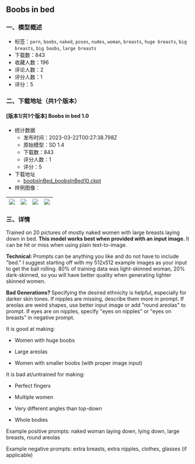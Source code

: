 ## Boobs in bed
### 一、模型概述

- 标签：`porn`, `boobs`, `naked`, `poses`, `nudes`, `woman`, `breasts`, `huge breasts`, `big breasts`, `big boobs`, `large breasts`
- 下载数：843
- 收藏人数：196
- 评论人数：2
- 评分人数：1
- 评分：5

### 二、下载地址（共1个版本）

#### [版本1/共1个版本] Boobs in bed 1.0

- 统计数据
  - 发布时间：2023-03-22T00:27:38.798Z
  - 原始模型：SD 1.4
  - 下载数：843
  - 评分人数：1
  - 评分：5
- 下载地址
  - [boobsInBed_boobsInBed10.ckpt](https://civitai.com/api/download/models/14134)
- 样例图像：

| <img src="https://image.civitai.com/xG1nkqKTMzGDvpLrqFT7WA/55e3d84e-a81b-47a2-fc2c-fbc9a4dc8400/width=450/137601.jpeg" /> | <img src="https://image.civitai.com/xG1nkqKTMzGDvpLrqFT7WA/9b68a982-2e18-4682-22e5-56c778615a00/width=450/137599.jpeg" /> | <img src="https://image.civitai.com/xG1nkqKTMzGDvpLrqFT7WA/1ef00c36-471d-4673-089c-f5902c7d6f00/width=450/137600.jpeg" /> | <img src="https://image.civitai.com/xG1nkqKTMzGDvpLrqFT7WA/1acdf696-e585-4963-fa2c-5b9144f61800/width=450/137598.jpeg" /> |
| ---- | ---- | ---- | ---- |


### 三、详情
<p>Trained on 20 pictures of mostly naked women with large breasts laying down in bed. <strong>This model works best when provided with an input image. </strong>It can be hit or miss when using plain text-to-image.</p><p></p><p><strong>Technical: </strong>Prompts can be anything you like and do not have to include "bed." I suggest starting off with my 512x512 example images as your input to get the ball rolling. 80% of training data was light-skinned woman, 20% dark-skinned, so you will have better quality when generating lighter skinned women.</p><p></p><p><strong>Bad Generations? </strong>Specifying the desired ethnicity is helpful, especially for darker skin tones. If nipples are missing, describe them more in prompt. If areolas are weird shapes, use better input image or add "round areolas" to prompt. If eyes are on nipples, specify "eyes on nipples" or "eyes on breasts" in negative prompt.</p><p></p><p>It is good at making:</p><ul><li><p>Women with huge boobs</p></li><li><p>Large areolas</p></li><li><p>Women with smaller boobs (with proper image input)</p><p></p></li></ul><p>It is bad at/untrained for making:</p><ul><li><p>Perfect fingers</p></li><li><p>Multiple women</p></li><li><p>Very different angles than top-down</p></li><li><p>Whole bodies</p></li></ul><p></p><p>Example positive prompts: naked woman laying down, lying down, large breasts, round areolas</p><p>Example negative prompts: extra breasts, extra nipples, clothes, glasses (if applicable)</p>
